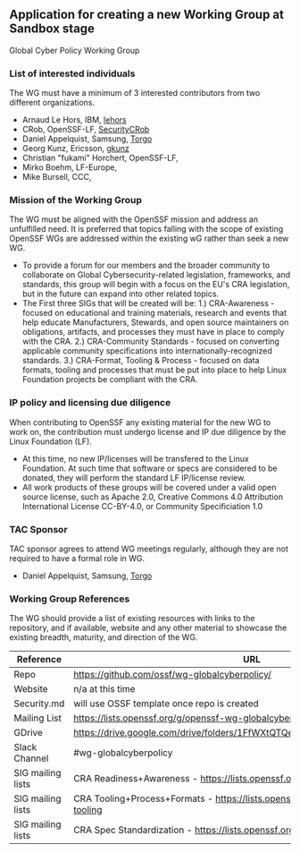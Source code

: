 ## Application for creating a new Working Group at Sandbox stage

Global Cyber Policy Working Group

### List of interested individuals
The WG must have a minimum of 3 interested contributors from two different organizations.
  * Arnaud Le Hors, IBM, [lehors](https://github.com/lehors)
  * CRob, OpenSSF-LF, [SecurityCRob](https://github.com/SecurityCRob)
  * Daniel Appelquist, Samsung, [Torgo](https://github.com/Torgo)
  * Georg Kunz, Ericsson, [gkunz](https://github.com/gkunz)
  * Christian "fukami" Horchert, OpenSSF-LF, [ ]( )
  * Mirko Boehm, LF-Europe, [ ]( )
  * Mike Bursell, CCC, [ ]( )


### Mission of the Working Group
The WG must be aligned with the OpenSSF mission and address an unfulfilled need. It is preferred that topics falling with the scope of existing OpenSSF WGs are addressed within the existing wG rather than seek a new WG.
  * To provide a forum for our members and the broader community to collaborate on Global Cybersecurity-related legislation, frameworks, and standards, this group will begin with a focus on the EU's CRA legislation, but in the future can expand into other related topics.
  * The First three SIGs that will be created will be:
  1.) CRA-Awareness - focused on educational and training materials, research and events that help educate Manufacturers, Stewards, and open source maintainers on obligations, artifacts, and processes they must have in place to comply with the CRA.
  2.) CRA-Community Standards - focused on converting applicable community specifications into internationally-recognized standards.
  3.) CRA-Format, Tooling & Process - focused on data formats, tooling and processes that must be put into place to help Linux Foundation projects be compliant with the CRA.

### IP policy and licensing due diligence
When contributing to OpenSSF any existing material for the new WG to work on, the contribution must undergo license and IP due diligence by the Linux Foundation (LF).
  * At this time, no new IP/licenses will be transfered to the Linux Foundation.  At such time that software or specs are considered to be donated, they will perform the standard LF IP/license review.
  * All work products of these groups will be covered under a valid open source license, such as Apache 2.0, Creative Commons 4.0 Attribution International License CC-BY-4.0, or Community Specificiation 1.0
  
### TAC Sponsor
TAC sponsor agrees to attend WG meetings regularly, although they are not required to have a formal role in WG.
  * Daniel Appelquist, Samsung, [Torgo](https://github.com/Torgo)

  
### Working Group References
The WG should provide a list of existing resources with links to the repository, and if available, website and any other material to showcase the existing breadth, maturity, and direction of the WG.

| Reference           | URL |
|---------------------|-----|
| Repo                | https://github.com/ossf/wg-globalcyberpolicy/ |
| Website             |  n/a at this time   |
| Security.md         |  will use OSSF template once repo is created  |
| Mailing List        |  https://lists.openssf.org/g/openssf-wg-globalcyberpolicy |
| GDrive              | https://drive.google.com/drive/folders/1FfWXtQTQe1XAOX0R_QaNamyGgKGLRaKW  |
| Slack Channel       | #wg-globalcyberpolicy |
| SIG mailing lists   | CRA Readiness+Awareness - https://lists.openssf.org/g/openssf-sig-cra-readiness |
| SIG mailing lists   | CRA Tooling+Process+Formats - https://lists.openssf.org/g/openssf-sig-cra-tooling |
| SIG mailing lists   | CRA Spec Standardization - https://lists.openssf.org/g/openssf-sig-cra-standards  |
